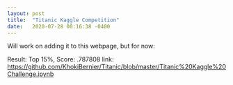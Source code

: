 ```yaml
---
layout: post
title:  "Titanic Kaggle Competition"
date:   2020-07-28 00:16:38 -0400
---
```


Will work on adding it to this webpage, but for now:

Result: Top 15%, Score: .787808
link: https://github.com/KhokiBernier/Titanic/blob/master/Titanic%20Kaggle%20Challenge.ipynb
